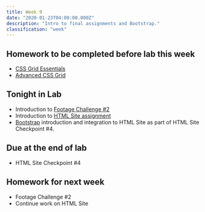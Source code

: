 ```yaml
---
title: Week 9
date: "2020-01-23T04:00:00.000Z"
description: "Intro to final assignments and Bootstrap."
classification: "week"
---
```


## Homework to be completed before lab this week

- <a href="https://www.codecademy.com/courses/learn-css/lessons/css-grid-i/exercises/grid-intro" target="_blank">CSS Grid Essentials</a>
- <a href="https://www.codecademy.com/courses/learn-css/lessons/css-grid-ii/exercises/introduction-css-grid-ii" target="_blank">Advanced CSS Grid</a>

## Tonight in Lab

- Introduction to <a href="/footage-challenge-one/">Footage Challenge #2</a>
- Introduction to <a href="/final-html-site/">HTML Site assignment</a>
- <a href="https://getbootstrap.com/" target="_blank">Bootstrap</a> introduction and integration to HTML Site as part of HTML Site Checkpoint #4.

## Due at the end of lab

- HTML Site Checkpoint #4

## Homework for next week

- Footage Challenge #2
- Continue work on HTML Site
